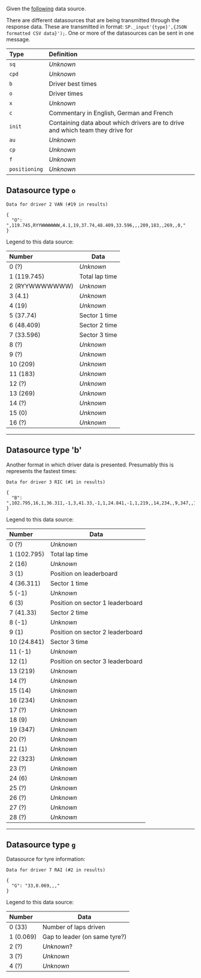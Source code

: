 Given the  [following](https://www.formula1.com/sp/static/f1/2018/live/Baku/Practice2/all.js) data source.

There are different datasources that are being transmitted through the response data. These are transmitted in format: `SP._input'{type}',{JSON formatted CSV data}');`. One or more of the datasources can be sent in one message.

| Type | Definition |
| :--- | :--- |
| `sq` | _Unknown_ |
| `cpd` | _Unknown_ |
| `b` | Driver best times |
| `o` | Driver times |
| `x` | _Unknown_ |
| `c` | Commentary in English, German and French |
| `init` | Containing data about which drivers are to drive and which team they drive for |
| `au` | _Unknown_ |
| `cp` | _Unknown_ |
| `f` | _Unknown_ |
| `positioning` | _Unknown_ |

## Datasource type `o`

```
Data for driver 2 VAN (#19 in results)

{
  "O": ",119.745,RYYWWWWWWW,4.1,19,37.74,48.409,33.596,,,209,183,,269,,0,"
}
```
 
Legend to this data source:

| Number | Data |
| :--- | --- |
| 0 (?) | _Unknown_ |
| 1 (119.745) | Total lap time |
| 2 (RYYWWWWWWW) | _Unknown_ |
| 3 (4.1) | _Unknown_ |
| 4 (19) | _Unknown_ |
| 5 (37.74) | Sector 1 time |
| 6 (48.409) | Sector 2 time |
| 7 (33.596) | Sector 3 time |
| 8 (?) | _Unknown_ |
| 9 (?) | _Unknown_ |
| 10 (209) | _Unknown_ |
| 11 (183) | _Unknown_ |
| 12 (?) | _Unknown_ |
| 13 (269) | _Unknown_ |
| 14 (?) | _Unknown_ |
| 15 (0) | _Unknown_  |
| 16 (?) | _Unknown_ |

-----------------------

## Datasource type 'b'

Another format in which driver data is presented. Presumably this is represents the fastest times:
```
Data for driver 3 RIC (#1 in results)

{
  "B": ",102.795,16,1,36.311,-1,3,41.33,-1,1,24.841,-1,1,219,,14,234,,9,347,,1,323,,6,,,,"
}
```

Legend to this data source:

| Number | Data |
| :--- | --- |
| 0 (?) | _Unknown_ |
| 1 (102.795) | Total lap time |
| 2 (16) | _Unknown_ |
| 3 (1) | Position on leaderboard |
| 4 (36.311) | Sector 1 time |
| 5 (-1) | _Unknown_  |
| 6 (3) | Position on sector 1 leaderboard |
| 7 (41.33) | Sector 2 time |
| 8 (-1) | _Unknown_ |
| 9 (1) | Position on sector 2 leaderboard |
| 10 (24.841) | Sector 3 time |
| 11 (-1) | _Unknown_ |
| 12 (1) | Position on sector 3 leaderboard |
| 13 (219) | _Unknown_ |
| 14 (?) | _Unknown_ |
| 15 (14) | _Unknown_  |
| 16 (234) | _Unknown_ |
| 17 (?) | _Unknown_ |
| 18 (9) | _Unknown_ |
| 19 (347) | _Unknown_ |
| 20 (?) | _Unknown_ |
| 21 (1) | _Unknown_ |
| 22 (323) | _Unknown_ |
| 23 (?) | _Unknown_ |
| 24 (6) | _Unknown_ |
| 25 (?) | _Unknown_ |
| 26 (?) | _Unknown_ |
| 27 (?) | _Unknown_ |
| 28 (?) | _Unknown_ |

------------------

## Datasource type `g`

Datasource for tyre information:
```
Data for driver 7 RAI (#2 in results)

{
  "G": "33,0.069,,,"
}
```

Legend to this data source:

| Number | Data |
| :--- | --- |
| 0 (33) | Number of laps driven |
| 1 (0.069) | Gap to leader (on same tyre?) |
| 2 (?) | _Unknown_? |
| 3 (?) | _Unknown_ |
| 4 (?) | _Unknown_  |
